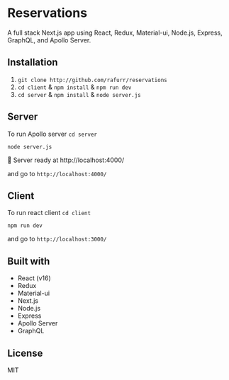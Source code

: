 # Reservations

A full stack Next.js app using React, Redux, Material-ui, Node.js, Express, GraphQL, and Apollo Server.

## Installation

1. `git clone http://github.com/rafurr/reservations`
2. `cd client` & `npm install` & `npm run dev`
3. `cd server` & `npm install` & `node server.js`

## Server

To run Apollo server `cd server`

```
node server.js
```

🚀 Server ready at http://localhost:4000/

and go to `http://localhost:4000/`

## Client

To run react client `cd client`

```
npm run dev
```

and go to `http://localhost:3000/`

## Built with

- React (v16)
- Redux
- Material-ui
- Next.js
- Node.js
- Express
- Apollo Server
- GraphQL

## License

MIT
